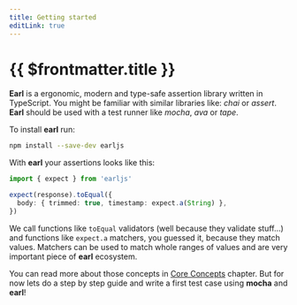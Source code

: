 ```yaml
---
title: Getting started
editLink: true
---
```


# {{ $frontmatter.title }}

**Earl** is a ergonomic, modern and type-safe assertion library written in
TypeScript. You might be familiar with similar libraries like: _chai_ or
_assert_. **Earl** should be used with a test runner like _mocha_, _ava_ or
_tape_.

To install **earl** run:

```sh
npm install --save-dev earljs
```

With **earl** your assertions looks like this:

```typescript
import { expect } from 'earljs'

expect(response).toEqual({
  body: { trimmed: true, timestamp: expect.a(String) },
})
```

We call functions like `toEqual` validators (well because they validate
stuff...) and functions like `expect.a` matchers, you guessed it, because they
match values. Matchers can be used to match whole ranges of values and are very
important piece of **earl** ecosystem.

You can read more about those concepts in
[Core Concepts](/introduction/core-concepts) chapter. But for now lets do a step
by step guide and write a first test case using **mocha** and **earl**!
